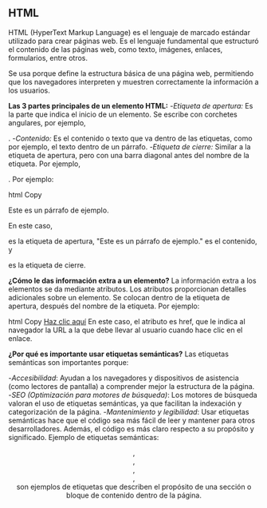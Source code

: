 ## HTML

HTML (HyperText Markup Language) es el lenguaje de marcado estándar utilizado para crear páginas web. Es el lenguaje fundamental que estructuró el contenido de las páginas web, como texto, imágenes, enlaces, formularios, entre otros.

Se usa porque define la estructura básica de una página web, permitiendo que los navegadores interpreten y muestren correctamente la información a los usuarios.

**Las 3 partes principales de un elemento HTML:**
-*Etiqueta de apertura:* Es la parte que indica el inicio de un elemento. Se escribe con corchetes angulares, por ejemplo, <p>.
-*Contenido:* Es el contenido o texto que va dentro de las etiquetas, como por ejemplo, el texto dentro de un párrafo.
-*Etiqueta de cierre:* Similar a la etiqueta de apertura, pero con una barra diagonal antes del nombre de la etiqueta. Por ejemplo, </p>.
Por ejemplo:

html
Copy
<p>Este es un párrafo de ejemplo.</p>
En este caso,<p> es la etiqueta de apertura, "Este es un párrafo de ejemplo." es el contenido, y </p> es la etiqueta de cierre.

**¿Cómo le das información extra a un elemento?**
La información extra a los elementos se da mediante atributos. Los atributos proporcionan detalles adicionales sobre un elemento. Se colocan dentro de la etiqueta de apertura, después del nombre de la etiqueta. Por ejemplo:

html
Copy
<a href="https://www.ejemplo.com"> Haz clic aquí</a>
En este caso, el atributo es href, que le indica al navegador la URL a la que debe llevar al usuario cuando hace clic en el enlace.

**¿Por qué es importante usar etiquetas semánticas?**
Las etiquetas semánticas son importantes porque:

-*Accesibilidad*: Ayudan a los navegadores y dispositivos de asistencia (como lectores de pantalla) a comprender mejor la estructura de la página.
-*SEO (Optimización para motores de búsqueda)*: Los motores de búsqueda valoran el uso de etiquetas semánticas, ya que facilitan la indexación y categorización de la página.
-*Mantenimiento y legibilidad*: Usar etiquetas semánticas hace que el código sea más fácil de leer y mantener para otros desarrolladores. Además, el código es más claro respecto a su propósito y significado.
Ejemplo de etiquetas semánticas:

<header>, <nav>, <article>, <section>, <footer> son ejemplos de etiquetas que describen el propósito de una sección o bloque de contenido dentro de la página.
